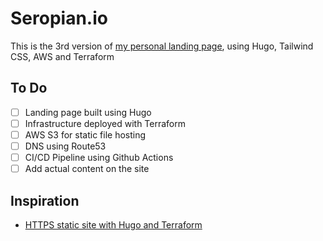 # Seropian.io
This is the 3rd version of [my personal landing page](https://seropian.io), using Hugo, Tailwind CSS, AWS and Terraform

## To Do
- [ ] Landing page built using Hugo
- [ ] Infrastructure deployed with Terraform
- [ ] AWS S3 for static file hosting
- [ ] DNS using Route53
- [ ] CI/CD Pipeline using Github Actions
- [ ] Add actual content on the site

## Inspiration
- [HTTPS static site with Hugo and Terraform
](https://nicholasarmstrong.com/2020/05/https-static-site-hugo-terraform/)
